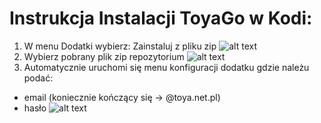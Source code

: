 # Instrukcja Instalacji ToyaGo w Kodi:
1. W menu Dodatki wybierz: Zainstaluj z pliku zip
![alt text](https://github.com/piotrekcrash/kodi/raw/master/resources/plugin.video.toyago/2019-05-15_11h07_43.png "Zainstaluj z pliku zip")
2. Wybierz pobrany plik zip repozytorium
![alt text](https://github.com/piotrekcrash/kodi/raw/master/resources/plugin.video.toyago/2019-05-15_11h09_16.png "Plik zip")
3. Automatycznie uruchomi się menu konfiguracji dodatku gdzie należu podać:
 - email (koniecznie kończący się -> @toya.net.pl)
 - hasło
 ![alt text](https://github.com/piotrekcrash/kodi/raw/master/resources/plugin.video.toyago/2019-05-15_11h19_03.png "Plik zip")




